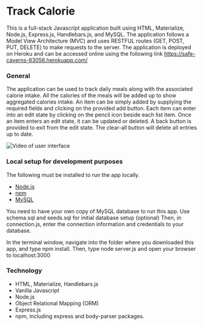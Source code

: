 # Track Calorie #
This is a full-stack Javascript application built using HTML, Materialize, Node.js, Express.js, Handlebars.js, and MySQL.
The application follows a Model View Architecture (MVC) and uses RESTFUL routes (GET, POST, PUT, DELETE) to make requests to the server.
The application is deployed on Heroku and can be accessed online using the following link https://safe-caverns-63056.herokuapp.com/


### General ###
The application can be used to track daily meals along with the associated calorie intake. All the calories of the meals will be added up to
show aggregated calories intake. An item can be simply added by supplying the required fields and clicking on the provided add button.
Each item can enter into an edit state by clicking on the pencil icon beside each list item. Once an item enters an edit state, it can be 
updated or deleted. A back button is provided to exit from the edit state. The clear-all button will delete all entries up to date.

![Video of user interface](/public/assets/images/front-end-giphy.gif)

### Local setup for development purposes ###
The following must be installed to run the app locally.

* [Node.js](https://nodejs.org/en/)
* [npm](https://www.npmjs.com)
* [MySQL](https://www.mysql.com)

You need to have your own copy of MySQL database to run this app. Use schema.sql and seeds.sql for initial database setup (optional)
Then, in connection.js, enter the connection information and credentials to your database.

In the terminal window, navigate into the folder where you downloaded this app, and type npm install. Then, type node server.js and open your
browser to localhost:3000

### Technology ###

* HTML, Materialize, Handlebars.js
* Vanilla Javascript
* Node.js
* Object Relational Mapping (ORM)
* Express.js
* npm, including express and body-parser packages.
